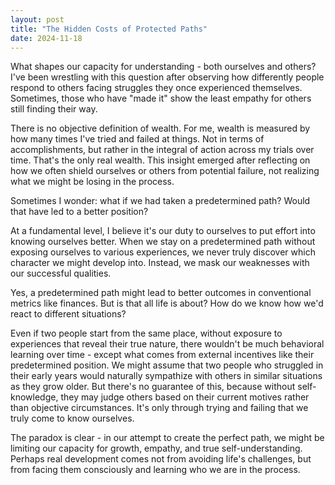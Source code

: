 ```yaml
---
layout: post
title: "The Hidden Costs of Protected Paths"
date: 2024-11-18
---
```



What shapes our capacity for understanding - both ourselves and others? I've been wrestling with this question after observing how differently people respond to others facing struggles they once experienced themselves. Sometimes, those who have "made it" show the least empathy for others still finding their way.

There is no objective definition of wealth. For me, wealth is measured by how many times I've tried and failed at things. Not in terms of accomplishments, but rather in the integral of action across my trials over time. That's the only real wealth. This insight emerged after reflecting on how we often shield ourselves or others from potential failure, not realizing what we might be losing in the process.

Sometimes I wonder: what if we had taken a predetermined path? Would that have led to a better position?

At a fundamental level, I believe it's our duty to ourselves to put effort into knowing ourselves better. When we stay on a predetermined path without exposing ourselves to various experiences, we never truly discover which character we might develop into. Instead, we mask our weaknesses with our successful qualities.

Yes, a predetermined path might lead to better outcomes in conventional metrics like finances. But is that all life is about? How do we know how we'd react to different situations?

Even if two people start from the same place, without exposure to experiences that reveal their true nature, there wouldn't be much behavioral learning over time - except what comes from external incentives like their predetermined position. We might assume that two people who struggled in their early years would naturally sympathize with others in similar situations as they grow older. But there's no guarantee of this, because without self-knowledge, they may judge others based on their current motives rather than objective circumstances. It's only through trying and failing that we truly come to know ourselves.

The paradox is clear - in our attempt to create the perfect path, we might be limiting our capacity for growth, empathy, and true self-understanding. Perhaps real development comes not from avoiding life's challenges, but from facing them consciously and learning who we are in the process.
